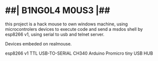 
# ##| B1NG0L4 M0US3 |##

this project is a hack mouse to own windows machine, using microcontrolers devices to execute code and send a msdos shell by esp8266 v1, using serial to usb and telnet server.

Devices embeded on realmouse.

esp8266 v1
TTL USB-TO-SERIAL CH340
Arduino Promicro
tiny USB HUB
